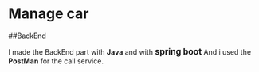 # Manage car
##BackEnd

I made the BackEnd part with **Java** and with <big>**spring boot**</big>
And i used the **PostMan** for the call service.